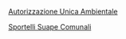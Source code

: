 [Autorizzazione Unica Ambientale](schede/aua/imprese/index.html)


[Sportelli Suape Comunali](map/sportelli_suape/)
